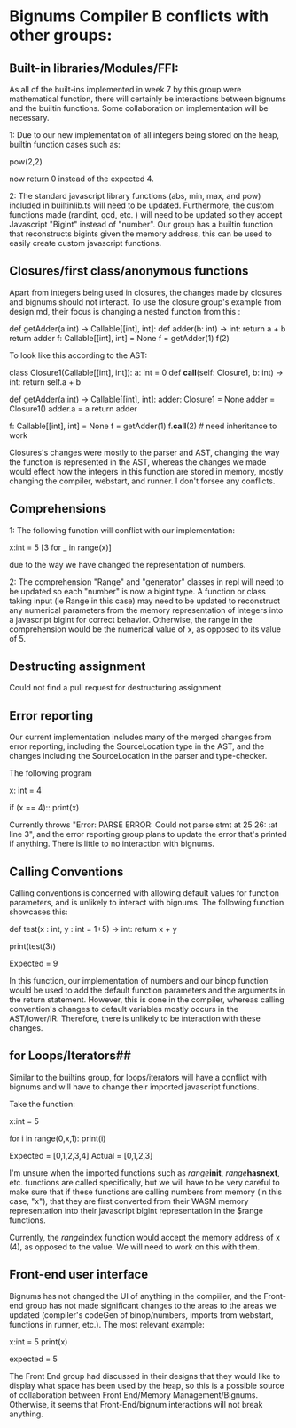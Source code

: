 # Bignums Compiler B conflicts with other groups: #

## Built-in libraries/Modules/FFI: ##

As all of the built-ins implemented in week 7 by this group were mathematical function, there will certainly be interactions between bignums and the builtin functions. Some collaboration on implementation will be necessary. 

1: Due to our new implementation of all integers being stored on the heap, builtin function cases such as: 

pow(2,2) 

now return 0 instead of the expected 4.

2: The standard javascript library functions (abs, min, max, and pow) included in builtinlib.ts will need to be updated. Furthermore, the custom functions made (randint, gcd, etc. ) will need to be updated so they accept Javascript "Bigint" instead of "number". Our group has a builtin function that reconstructs bigints given the memory address, this can be used to easily create custom javascript functions. 

## Closures/first class/anonymous functions ##

Apart from integers being used in closures, the changes made by closures and bignums should not interact. 
To use the closure group's example from design.md, their focus is changing a nested function from this : 

def getAdder(a:int) -> Callable[[int], int]:
    def adder(b: int) -> int:
        return a + b
    return adder
f: Callable[[int], int] = None
f = getAdder(1)
f(2)

To look like this according to the AST: 

class Closure1(Callable[[int], int]):
    a: int = 0
    def __call__(self: Closure1, b: int) -> int:
        return self.a + b

def getAdder(a:int) -> Callable[[int], int]:
    adder: Closure1 = None
    adder = Closure1()
    adder.a = a
    return adder

f: Callable[[int], int] = None
f = getAdder(1)
f.__call__(2)  # need inheritance to work


Closures's changes were mostly to the parser and AST, changing the way the function is represented in the AST, whereas the changes we made would effect how the integers in this function are stored in memory, mostly changing the compiler, webstart, and runner. I don't forsee any conflicts. 

## Comprehensions ##

1: The following function will conflict with our implementation: 

x:int = 5
[3 for _ in range(x)]

due to the way we have changed the representation of numbers. 

2: The comprehension "Range" and "generator" classes in repl will need to be updated so each "number" is now a bigint type. A function or class taking input (ie Range in this case) may need to be updated to reconstruct any numerical parameters from the memory representation of integers into a javascript bigint for correct behavior. Otherwise, the range in the comprehension would be the numerical value of x, as opposed to its value of 5. 

## Destructing assignment ##

Could not find a pull request for destructuring assignment. 

## Error reporting ##

Our current implementation includes many of the merged changes from error reporting, including the SourceLocation type in the AST, and the changes including the SourceLocation in the parser and type-checker. 

The following program

x: int = 4
	
if (x == 4)::
	print(x)

Currently throws "Error: PARSE ERROR: Could not parse stmt at 25 26: :at line 3", and the error reporting group plans to update the error that's printed if anything. There is little to no interaction with bignums. 

## Calling Conventions ##

Calling conventions is concerned with allowing default values for function parameters, and is unlikely to interact with bignums.
The following function showcases this: 

def test(x : int, y : int = 1+5) -> int:
    return x + y

print(test(3))

Expected = 9

In this function, our implementation of numbers and our binop function would be used to add the default function parameters and the arguments in the return statement. However, this is done in the compiler, whereas calling convention's changes to default variables mostly occurs in the AST/lower/IR. Therefore, there is unlikely to be interaction with these changes. 

## for Loops/Iterators##

Similar to the builtins group, for loops/iterators will have a conflict with bignums and will have to change their imported javascript functions. 

Take the function: 

x:int = 5

for i in range(0,x,1): 
    print(i)

Expected = [0,1,2,3,4] 
Actual = [0,1,2,3]

I'm unsure when the imported functions such as $range$__init__, $range$__hasnext__, etc. functions are called specifically, but we will have to be very careful to make sure that if these functions are calling numbers from memory (in this case, "x"), that they are first converted from their WASM memory representation into their javascript bigint representation in the $range functions.

Currently, the $range$index function would accept the memory address of x (4), as opposed to the value. We will need to work on this with them. 

## Front-end user interface ##

Bignums has not changed the UI of anything in the compiiler, and the Front-end group has not made significant changes to the areas to the areas we updated (compiler's codeGen of binop/numbers, imports from webstart, functions in runner, etc.). The most relevant example: 

x:int = 5
print(x)

expected = 5

The Front End group had discussed in their designs that they would like to display what space has been used by the heap, so this is a possible source of collaboration between Front End/Memory Management/Bignums. Otherwise, it seems that Front-End/bignum interactions will not break anything. 

